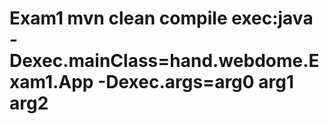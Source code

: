 # Exam1 mvn clean compile exec:java -Dexec.mainClass=hand.webdome.Exam1.App -Dexec.args=arg0 arg1 arg2
